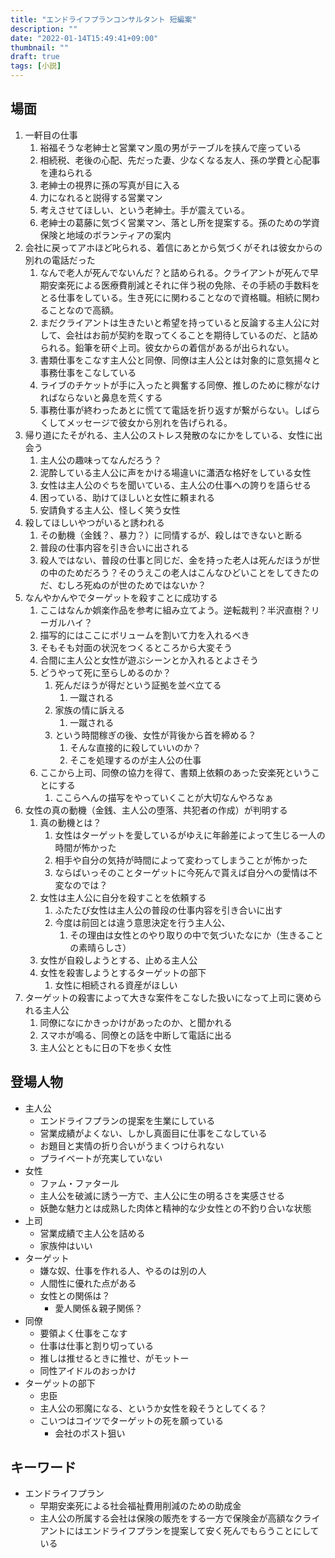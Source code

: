 ```yaml
---
title: "エンドライフプランコンサルタント 短編案"
description: ""
date: "2022-01-14T15:49:41+09:00"
thumbnail: ""
draft: true
tags: [小説]
---
```

## 場面
1. 一軒目の仕事
   1. 裕福そうな老紳士と営業マン風の男がテーブルを挟んで座っている
   2. 相続税、老後の心配、先だった妻、少なくなる友人、孫の学費と心配事を連ねられる
   3. 老紳士の視界に孫の写真が目に入る
   4. 力になれると説得する営業マン
   5. 考えさせてほしい、という老紳士。手が震えている。
   6. 老紳士の葛藤に気づく営業マン、落とし所を提案する。孫のための学資保険と地域のボランティアの案内
2. 会社に戻ってアホほど叱られる、着信にあとから気づくがそれは彼女からの別れの電話だった
   1. なんで老人が死んでないんだ？と詰められる。クライアントが死んで早期安楽死による医療費削減とそれに伴う税の免除、その手続の手数料をとる仕事をしている。生き死にに関わることなので資格職。相続に関わることなので高額。
   2. まだクライアントは生きたいと希望を持っていると反論する主人公に対して、会社はお前が契約を取ってくることを期待しているのだ、と詰められる。鉛筆を研ぐ上司。彼女からの着信があるが出られない。
   3. 書類仕事をこなす主人公と同僚、同僚は主人公とは対象的に意気揚々と事務仕事をこなしている
   4. ライブのチケットが手に入ったと興奮する同僚、推しのために稼がなければならないと鼻息を荒くする
   5. 事務仕事が終わったあとに慌てて電話を折り返すが繋がらない。しばらくしてメッセージで彼女から別れを告げられる。
3. 帰り道にたそがれる、主人公のストレス発散のなにかをしている、女性に出会う
   1. 主人公の趣味ってなんだろう？
   2. 泥酔している主人公に声をかける場違いに瀟洒な格好をしている女性
   3. 女性は主人公のぐちを聞いている、主人公の仕事への誇りを語らせる
   1. 困っている、助けてほしいと女性に頼まれる
   2. 安請負する主人公、怪しく笑う女性
4. 殺してほしいやつがいると誘われる
   1. その動機（金銭？、暴力？）に同情するが、殺しはできないと断る
   2. 普段の仕事内容を引き合いに出される
   3. 殺人ではない、普段の仕事と同じだ、金を持った老人は死んだほうが世の中のためだろう？そのうえこの老人はこんなひどいことをしてきたのだ、むしろ死ぬのが世のためではないか？
5. なんやかんやでターゲットを殺すことに成功する
   1. ここはなんか娯楽作品を参考に組み立てよう。逆転裁判？半沢直樹？リーガルハイ？
   2. 描写的にはここにボリュームを割いて力を入れるべき
   3. そもそも対面の状況をつくるところから大変そう
   4. 合間に主人公と女性が遊ぶシーンとか入れるとよさそう
   5. どうやって死に至らしめるのか？
      1. 死んだほうが得だという証拠を並べ立てる
         1. 一蹴される
      2. 家族の情に訴える
         1. 一蹴される
      3. という時間稼ぎの後、女性が背後から首を締める？
         1. そんな直接的に殺していいのか？
         2. そこを処理するのが主人公の仕事
   6. ここから上司、同僚の協力を得て、書類上依頼のあった安楽死ということにする
      1. ここらへんの描写をやっていくことが大切なんやろなぁ
6. 女性の真の動機（金銭、主人公の堕落、共犯者の作成）が判明する
   1. 真の動機とは？
      1. 女性はターゲットを愛しているがゆえに年齢差によって生じる一人の時間が怖かった
      2. 相手や自分の気持が時間によって変わってしまうことが怖かった
      3. ならばいっそのことターゲットに今死んで貰えば自分への愛情は不変なのでは？
   2. 女性は主人公に自分を殺すことを依頼する
      1. ふたたび女性は主人公の普段の仕事内容を引き合いに出す
      2. 今度は前回とは違う意思決定を行う主人公、
         1. その理由は女性とのやり取りの中で気づいたなにか（生きることの素晴らしさ）
   3. 女性が自殺しようとする、止める主人公
   4. 女性を殺害しようとするターゲットの部下
      1. 女性に相続される資産がほしい
7.  ターゲットの殺害によって大きな案件をこなした扱いになって上司に褒められる主人公
    1.  同僚になにかきっかけがあったのか、と聞かれる
    2.  スマホが鳴る、同僚との話を中断して電話に出る
    3.  主人公とともに日の下を歩く女性

## 登場人物
- 主人公
  - エンドライフプランの提案を生業にしている
  - 営業成績がよくない、しかし真面目に仕事をこなしている
  - お題目と実情の折り合いがうまくつけられない
  - プライベートが充実していない
- 女性
  - ファム・ファタール
  - 主人公を破滅に誘う一方で、主人公に生の明るさを実感させる
  - 妖艶な魅力とは成熟した肉体と精神的な少女性との不釣り合いな状態
- 上司
  - 営業成績で主人公を詰める
  - 家族仲はいい
- ターゲット
  - 嫌な奴、仕事を作れる人、やるのは別の人
  - 人間性に優れた点がある
  - 女性との関係は？
    - 愛人関係＆親子関係？
- 同僚
  - 要領よく仕事をこなす
  - 仕事は仕事と割り切っている
  - 推しは推せるときに推せ、がモットー
  - 同性アイドルのおっかけ
- ターゲットの部下
  - 忠臣
  - 主人公の邪魔になる、というか女性を殺そうとしてくる？
  - こいつはコイツでターゲットの死を願っている
    - 会社のポスト狙い

## キーワード
- エンドライフプラン
  - 早期安楽死による社会福祉費用削減のための助成金
  - 主人公の所属する会社は保険の販売をする一方で保険金が高額なクライアントにはエンドライフプランを提案して安く死んでもらうことにしている